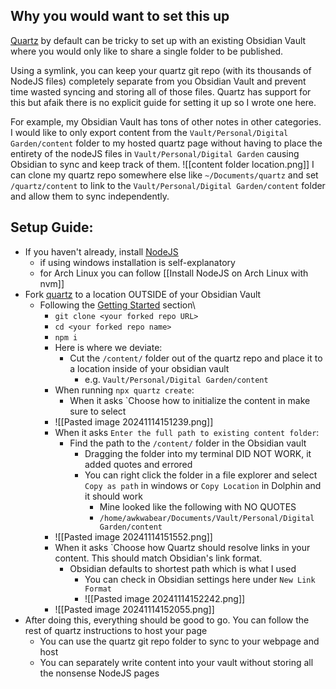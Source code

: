 ## Why you would want to set this up
[Quartz](https://quartz.jzhao.xyz/) by default can be tricky to set up with an existing Obsidian Vault where you would only like to share a single folder to be published. 

Using a symlink, you can keep your quartz git repo (with its thousands of NodeJS files) completely separate from you Obsidian Vault and prevent time wasted syncing and storing all of those files. Quartz has support for this but afaik there is no explicit guide for setting it up so I wrote one here.

For example, my Obsidian Vault has tons of other notes in other categories. I would like to only export content from the `Vault/Personal/Digital Garden/content` folder to my hosted quartz page without having to place the entirety of the nodeJS files in `Vault/Personal/Digital Garden` causing Obsidian to sync and keep track of them. 
![[content folder location.png]]
I can clone my quartz repo somewhere else like `~/Documents/quartz` and set `/quartz/content` to link to the `Vault/Personal/Digital Garden/content` folder and allow them to sync independently.

## Setup Guide:
- If you haven't already, install [NodeJS](https://nodejs.org/en)
	- if using windows installation is self-explanatory
	- for Arch Linux you can follow [[Install NodeJS on Arch Linux with nvm]]
- Fork [quartz](https://github.com/jackyzha0/quartz) to a location OUTSIDE of your Obsidian Vault
	- Following the [Getting Started](https://quartz.jzhao.xyz/#-get-started) section\
		- `git clone <your forked repo URL>`
		- `cd <your forked repo name>`
		- `npm i`
		- Here is where we deviate:
			- Cut the `/content/` folder out of the quartz repo and place it to a location inside of your obsidian vault 
				- e.g. `Vault/Personal/Digital Garden/content`
		- When running `npx quartz create`:
			- When it asks `Choose how to initialize the content in <your forked repo name> make sure to select 
		- ![[Pasted image 20241114151239.png]]
		- When it asks `Enter the full path to existing content folder`:
			- Find the path to the `/content/` folder in the Obsidian vault
				- Dragging the folder into my terminal DID NOT WORK, it added quotes and errored
				- You can right click the folder in a file explorer and select `Copy as path` in windows or `Copy Location` in Dolphin and it should work
					- Mine looked like the following with NO QUOTES
					- `/home/awkwabear/Documents/Vault/Personal/Digital Garden/content`
		- ![[Pasted image 20241114151552.png]]
		- When it asks `Choose how Quartz should resolve links in your content. This should match Obsidian's link format.
			- Obsidian defaults to shortest path which is what I used 
				- You can check in Obsidian settings here under `New Link Format`
				- ![[Pasted image 20241114152242.png]]
		- ![[Pasted image 20241114152055.png]]
- After doing this, everything should be good to go. You can follow the rest of quartz instructions to host your page
	- You can use the quartz git repo folder to sync to your webpage and host
	- You can separately write content into your vault without storing all the nonsense NodeJS pages
